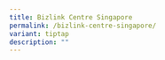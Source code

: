 ```yaml
---
title: Bizlink Centre Singapore
permalink: /bizlink-centre-singapore/
variant: tiptap
description: ""
---
```

